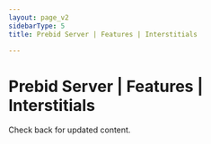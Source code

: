 ```yaml
---
layout: page_v2
sidebarType: 5
title: Prebid Server | Features | Interstitials

---
```


# Prebid Server | Features | Interstitials

Check back for updated content.
